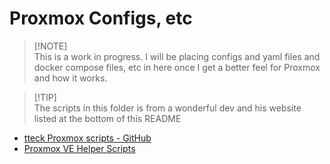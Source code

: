 # Proxmox Configs, etc

> [!NOTE]\
> This is a work in progress. I will be placing configs and yaml files and docker compose files, etc in here once I get a better feel for Proxmox and how it works.


> [!TIP]\
> The scripts in this folder is from a wonderful dev and his website listed at the bottom of this README


- [tteck Proxmox scripts - GitHub](https://github.com/tteck/Proxmox/)
- [Proxmox VE Helper Scripts](https://tteck.github.io/Proxmox/)
